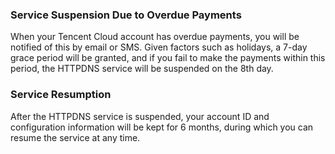 ﻿### Service Suspension Due to Overdue Payments
When your Tencent Cloud account has overdue payments, you will be notified of this by email or SMS. Given factors such as holidays, a 7-day grace period will be granted, and if you fail to make the payments within this period, the HTTPDNS service will be suspended on the 8th day.

### Service Resumption
After the HTTPDNS service is suspended, your account ID and configuration information will be kept for 6 months, during which you can resume the service at any time.


